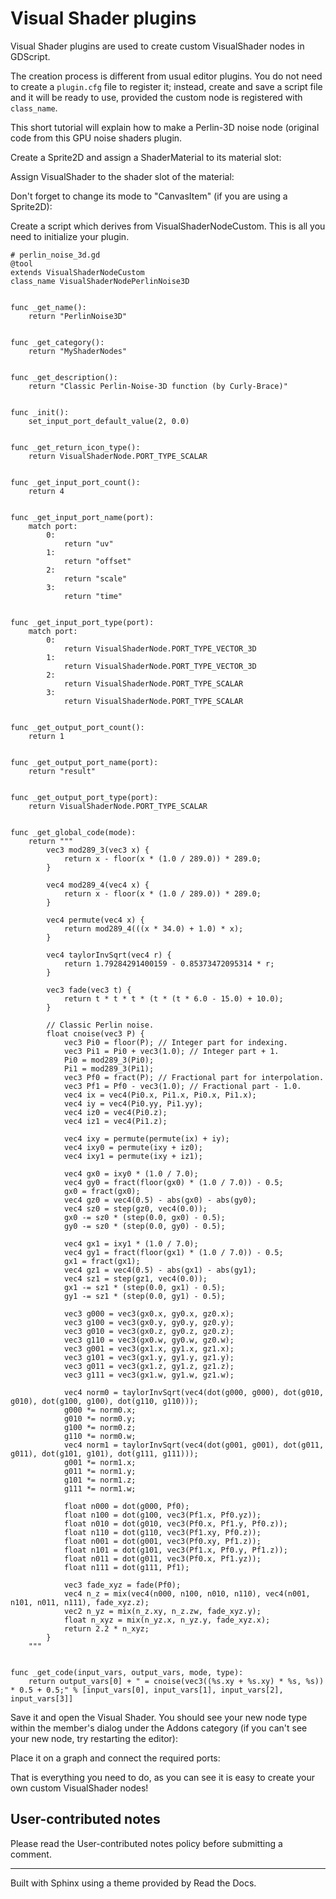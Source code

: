 # Visual Shader plugins

Visual Shader plugins are used to create custom VisualShader nodes in
GDScript.

The creation process is different from usual editor plugins. You do not need
to create a `plugin.cfg` file to register it; instead, create and save a
script file and it will be ready to use, provided the custom node is
registered with `class_name`.

This short tutorial will explain how to make a Perlin-3D noise node (original
code from this GPU noise shaders plugin.

Create a Sprite2D and assign a ShaderMaterial to its material slot:

Assign VisualShader to the shader slot of the material:

Don't forget to change its mode to "CanvasItem" (if you are using a Sprite2D):

Create a script which derives from VisualShaderNodeCustom. This is all you
need to initialize your plugin.

    
    
    # perlin_noise_3d.gd
    @tool
    extends VisualShaderNodeCustom
    class_name VisualShaderNodePerlinNoise3D
    
    
    func _get_name():
        return "PerlinNoise3D"
    
    
    func _get_category():
        return "MyShaderNodes"
    
    
    func _get_description():
        return "Classic Perlin-Noise-3D function (by Curly-Brace)"
    
    
    func _init():
        set_input_port_default_value(2, 0.0)
    
    
    func _get_return_icon_type():
        return VisualShaderNode.PORT_TYPE_SCALAR
    
    
    func _get_input_port_count():
        return 4
    
    
    func _get_input_port_name(port):
        match port:
            0:
                return "uv"
            1:
                return "offset"
            2:
                return "scale"
            3:
                return "time"
    
    
    func _get_input_port_type(port):
        match port:
            0:
                return VisualShaderNode.PORT_TYPE_VECTOR_3D
            1:
                return VisualShaderNode.PORT_TYPE_VECTOR_3D
            2:
                return VisualShaderNode.PORT_TYPE_SCALAR
            3:
                return VisualShaderNode.PORT_TYPE_SCALAR
    
    
    func _get_output_port_count():
        return 1
    
    
    func _get_output_port_name(port):
        return "result"
    
    
    func _get_output_port_type(port):
        return VisualShaderNode.PORT_TYPE_SCALAR
    
    
    func _get_global_code(mode):
        return """
            vec3 mod289_3(vec3 x) {
                return x - floor(x * (1.0 / 289.0)) * 289.0;
            }
    
            vec4 mod289_4(vec4 x) {
                return x - floor(x * (1.0 / 289.0)) * 289.0;
            }
    
            vec4 permute(vec4 x) {
                return mod289_4(((x * 34.0) + 1.0) * x);
            }
    
            vec4 taylorInvSqrt(vec4 r) {
                return 1.79284291400159 - 0.85373472095314 * r;
            }
    
            vec3 fade(vec3 t) {
                return t * t * t * (t * (t * 6.0 - 15.0) + 10.0);
            }
    
            // Classic Perlin noise.
            float cnoise(vec3 P) {
                vec3 Pi0 = floor(P); // Integer part for indexing.
                vec3 Pi1 = Pi0 + vec3(1.0); // Integer part + 1.
                Pi0 = mod289_3(Pi0);
                Pi1 = mod289_3(Pi1);
                vec3 Pf0 = fract(P); // Fractional part for interpolation.
                vec3 Pf1 = Pf0 - vec3(1.0); // Fractional part - 1.0.
                vec4 ix = vec4(Pi0.x, Pi1.x, Pi0.x, Pi1.x);
                vec4 iy = vec4(Pi0.yy, Pi1.yy);
                vec4 iz0 = vec4(Pi0.z);
                vec4 iz1 = vec4(Pi1.z);
    
                vec4 ixy = permute(permute(ix) + iy);
                vec4 ixy0 = permute(ixy + iz0);
                vec4 ixy1 = permute(ixy + iz1);
    
                vec4 gx0 = ixy0 * (1.0 / 7.0);
                vec4 gy0 = fract(floor(gx0) * (1.0 / 7.0)) - 0.5;
                gx0 = fract(gx0);
                vec4 gz0 = vec4(0.5) - abs(gx0) - abs(gy0);
                vec4 sz0 = step(gz0, vec4(0.0));
                gx0 -= sz0 * (step(0.0, gx0) - 0.5);
                gy0 -= sz0 * (step(0.0, gy0) - 0.5);
    
                vec4 gx1 = ixy1 * (1.0 / 7.0);
                vec4 gy1 = fract(floor(gx1) * (1.0 / 7.0)) - 0.5;
                gx1 = fract(gx1);
                vec4 gz1 = vec4(0.5) - abs(gx1) - abs(gy1);
                vec4 sz1 = step(gz1, vec4(0.0));
                gx1 -= sz1 * (step(0.0, gx1) - 0.5);
                gy1 -= sz1 * (step(0.0, gy1) - 0.5);
    
                vec3 g000 = vec3(gx0.x, gy0.x, gz0.x);
                vec3 g100 = vec3(gx0.y, gy0.y, gz0.y);
                vec3 g010 = vec3(gx0.z, gy0.z, gz0.z);
                vec3 g110 = vec3(gx0.w, gy0.w, gz0.w);
                vec3 g001 = vec3(gx1.x, gy1.x, gz1.x);
                vec3 g101 = vec3(gx1.y, gy1.y, gz1.y);
                vec3 g011 = vec3(gx1.z, gy1.z, gz1.z);
                vec3 g111 = vec3(gx1.w, gy1.w, gz1.w);
    
                vec4 norm0 = taylorInvSqrt(vec4(dot(g000, g000), dot(g010, g010), dot(g100, g100), dot(g110, g110)));
                g000 *= norm0.x;
                g010 *= norm0.y;
                g100 *= norm0.z;
                g110 *= norm0.w;
                vec4 norm1 = taylorInvSqrt(vec4(dot(g001, g001), dot(g011, g011), dot(g101, g101), dot(g111, g111)));
                g001 *= norm1.x;
                g011 *= norm1.y;
                g101 *= norm1.z;
                g111 *= norm1.w;
    
                float n000 = dot(g000, Pf0);
                float n100 = dot(g100, vec3(Pf1.x, Pf0.yz));
                float n010 = dot(g010, vec3(Pf0.x, Pf1.y, Pf0.z));
                float n110 = dot(g110, vec3(Pf1.xy, Pf0.z));
                float n001 = dot(g001, vec3(Pf0.xy, Pf1.z));
                float n101 = dot(g101, vec3(Pf1.x, Pf0.y, Pf1.z));
                float n011 = dot(g011, vec3(Pf0.x, Pf1.yz));
                float n111 = dot(g111, Pf1);
    
                vec3 fade_xyz = fade(Pf0);
                vec4 n_z = mix(vec4(n000, n100, n010, n110), vec4(n001, n101, n011, n111), fade_xyz.z);
                vec2 n_yz = mix(n_z.xy, n_z.zw, fade_xyz.y);
                float n_xyz = mix(n_yz.x, n_yz.y, fade_xyz.x);
                return 2.2 * n_xyz;
            }
        """
    
    
    func _get_code(input_vars, output_vars, mode, type):
        return output_vars[0] + " = cnoise(vec3((%s.xy + %s.xy) * %s, %s)) * 0.5 + 0.5;" % [input_vars[0], input_vars[1], input_vars[2], input_vars[3]]
    

Save it and open the Visual Shader. You should see your new node type within
the member's dialog under the Addons category (if you can't see your new node,
try restarting the editor):

Place it on a graph and connect the required ports:

That is everything you need to do, as you can see it is easy to create your
own custom VisualShader nodes!

## User-contributed notes

Please read the User-contributed notes policy before submitting a comment.

* * *

Built with Sphinx using a theme provided by Read the Docs.

